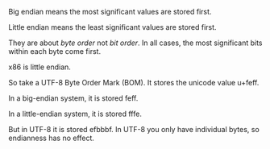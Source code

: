 Big endian means the most significant values are stored first.

Little endian means the least significant values are stored first.

They are about *byte order* not *bit order*.
In all cases, the most significant bits within each byte come first.

x86 is little endian.

So take a UTF-8 Byte Order Mark (BOM). It stores the unicode value u+feff.

In a big-endian system, it is stored feff.

In a little-endian system, it is stored fffe.

But in UTF-8 it is stored efbbbf.
In UTF-8 you only have individual bytes, so endianness has no effect.



